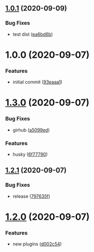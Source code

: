 ## [1.0.1](https://github.com/askuzminov/actions-test/compare/v1.0.0...v1.0.1) (2020-09-09)


### Bug Fixes

* test dist ([ea6bd6b](https://github.com/askuzminov/actions-test/commit/ea6bd6b7751a5dd57e101134acdcb8d42dc0983f))

# 1.0.0 (2020-09-07)


### Features

* initial commit ([93eaaa1](https://github.com/askuzminov/actions-test/commit/93eaaa135ae6429b1099180bcb7efdcd6aa1345f))

# [1.3.0](https://github.com/askuzminov/actions-test/compare/v1.2.1...v1.3.0) (2020-09-07)


### Bug Fixes

* girhub ([a5099ed](https://github.com/askuzminov/actions-test/commit/a5099ed8f6be7bfc6a83143390f473ad4da07c4f))


### Features

* husky ([6f77790](https://github.com/askuzminov/actions-test/commit/6f77790fef63ea51c4db2e5c8407aa94d5dbdec0))

## [1.2.1](https://github.com/askuzminov/actions-test/compare/v1.2.0...v1.2.1) (2020-09-07)


### Bug Fixes

* release ([797635f](https://github.com/askuzminov/actions-test/commit/797635f9f931e50b51497811ece096b6105a2baf))

# [1.2.0](https://github.com/askuzminov/actions-test/compare/v1.1.0...v1.2.0) (2020-09-07)


### Features

* new plugins ([d002c54](https://github.com/askuzminov/actions-test/commit/d002c544648ea8cfaa759ad585a66524ee4dcd2c))
